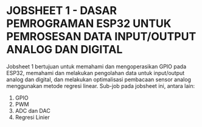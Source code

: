 # JOBSHEET 1 - DASAR PEMROGRAMAN ESP32 UNTUK PEMROSESAN DATA INPUT/OUTPUT ANALOG DAN DIGITAL

Jobsheet 1 bertujuan untuk memahami dan mengoperasikan GPIO pada ESP32, memahami dan melakukan pengolahan data untuk input/output analog dan digital, dan melakukan optimalisasi pembacaan sensor analog menggunakan metode regresi linear.
Sub-job pada jobsheet ini, antara lain:
<ol>
  <li>GPIO</li>
  <li>PWM</li>
  <li>ADC dan DAC</li>
  <li>Regresi Linier</li>
</ol>
